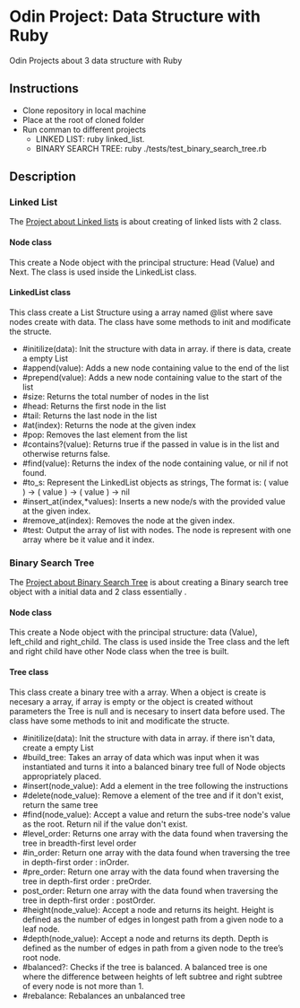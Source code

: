 # Odin Project: Data Structure with Ruby
Odin Projects about 3 data structure with Ruby
## Instructions
- Clone repository in local machine
- Place at the root of cloned folder
- Run comman to different projects
    - LINKED LIST: ruby linked_list.
    - BINARY SEARCH TREE: ruby ./tests/test_binary_search_tree.rb
## Description
### Linked List
The [Project about Linked lists](src/linked_list.rb) is about creating of linked lists with 2 class.
#### Node class
This create a Node object with the principal structure: Head (Value) and Next.
The class is used inside the LinkedList class.
#### LinkedList class
This class create a List Structure using a array named @list where save nodes create with data.
The class have some methods to init and modificate the structe.
- #initilize(data): Init the structure with data in array. if there is data, create a empty List
- #append(value): Adds a new node containing value to the end of the list
- #prepend(value): Adds a new node containing value to the start of the list
- #size: Returns the total number of nodes in the list
- #head: Returns the first node in the list
- #tail: Returns the last node in the list
- #at(index): Returns the node at the given index
- #pop: Removes the last element from the list
- #contains?(value): Returns true if the passed in value is in the list and otherwise returns false.
- #find(value): Returns the index of the node containing value, or nil if not found.
- #to_s: Represent the LinkedList objects as strings, The format is: ( value ) -> ( value ) -> ( value ) -> nil
- #insert_at(index,*values): Inserts a new node/s with the provided value at the given index.
- #remove_at(index): Removes the node at the given index.
- #test: Output the array of list with nodes. The node is represent with one array where be it value and it index.
### Binary Search Tree
The [Project about Binary Search Tree](src/lib/binary_search_tree.rb) is about creating a Binary search tree object with a initial data and 2 class essentially .
#### Node class
This create a Node object with the principal structure: data (Value), left_child and right_child.
The class is used inside the Tree class and the left and right child have other Node class when the tree is built.
#### Tree class
This class create a binary tree with a array. When a object is create is necesary a array, if array is empty
or the object is created without parameters the Tree is null and is necesary to insert data before used. 
The class have some methods to init and modificate the structe.
- #initilize(data): Init the structure with data in array. if there isn't data, create a empty List
- #build_tree: Takes an array of data which was input when it was instantiated and turns it into a balanced binary tree full of Node objects appropriately placed.
- #insert(node_value): Add a element in the tree following the instructions
- #delete(node_value): Remove a element of the tree and if it don't exist, return the same tree
- #find(node_value): Accept a value and return the subs-tree node's value as the root. Return nil if the value don't exist.
- #level_order: Returns one array with the data found when traversing the tree in breadth-first level order
- #in_order: Return one array with the data found when traversing the tree in depth-first order : inOrder.
- #pre_order: Return one array with the data found when traversing the tree in depth-first order : preOrder.
- post_order: Return one array with the data found when traversing the tree in depth-first order : postOrder.
- #height(node_value): Accept a node and returns its height. Height is defined as the number of edges in longest path from a given node to a leaf node.
- #depth(node_value): Accept a node and returns its depth. Depth is defined as the number of edges in path from a given node to the tree’s root node.
- #balanced?: Checks if the tree is balanced. A balanced tree is one where the difference between heights of left subtree and right subtree of every node is not more than 1.
- #rebalance: Rebalances an unbalanced tree
